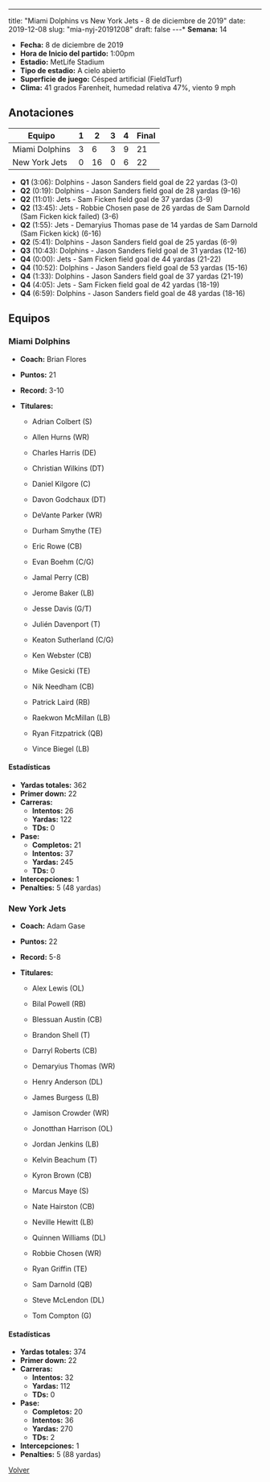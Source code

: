 ---
title: "Miami Dolphins vs New York Jets - 8 de diciembre de 2019"
date: 2019-12-08
slug: "mia-nyj-20191208"
draft: false
---* **Semana:** 14
* **Fecha:** 8 de diciembre de 2019
* **Hora de Inicio del partido:** 1:00pm
* **Estadio:** MetLife Stadium
* **Tipo de estadio:** A cielo abierto
* **Superficie de juego:** Césped artificial (FieldTurf)
* **Clima:** 41 grados Farenheit, humedad relativa 47%, viento 9 mph




## Anotaciones
| Equipo | 1 | 2 | 3 | 4 | Final |
|--------|---|---|---|---|-------|
| Miami Dolphins  | 3 | 6 | 3 | 9  | 21 |
| New York Jets  | 0 | 16 | 0 | 6  | 22 |
* **Q1** (3:06): Dolphins - Jason Sanders field goal de 22 yardas (3-0)
* **Q2** (0:19): Dolphins - Jason Sanders field goal de 28 yardas (9-16)
* **Q2** (11:01): Jets - Sam Ficken field goal de 37 yardas (3-9)
* **Q2** (13:45): Jets - Robbie Chosen pase de 26 yardas de Sam Darnold (Sam Ficken kick failed) (3-6)
* **Q2** (1:55): Jets - Demaryius Thomas pase de 14 yardas de Sam Darnold (Sam Ficken kick) (6-16)
* **Q2** (5:41): Dolphins - Jason Sanders field goal de 25 yardas (6-9)
* **Q3** (10:43): Dolphins - Jason Sanders field goal de 31 yardas (12-16)
* **Q4** (0:00): Jets - Sam Ficken field goal de 44 yardas (21-22)
* **Q4** (10:52): Dolphins - Jason Sanders field goal de 53 yardas (15-16)
* **Q4** (1:33): Dolphins - Jason Sanders field goal de 37 yardas (21-19)
* **Q4** (4:05): Jets - Sam Ficken field goal de 42 yardas (18-19)
* **Q4** (6:59): Dolphins - Jason Sanders field goal de 48 yardas (18-16)


## Equipos


### Miami Dolphins
* **Coach:** Brian Flores
* **Puntos:** 21
* **Record:** 3-10
* **Titulares:** 

  * Adrian Colbert (S) 

  * Allen Hurns (WR) 

  * Charles Harris (DE) 

  * Christian Wilkins (DT) 

  * Daniel Kilgore (C) 

  * Davon Godchaux (DT) 

  * DeVante Parker (WR) 

  * Durham Smythe (TE) 

  * Eric Rowe (CB) 

  * Evan Boehm (C/G) 

  * Jamal Perry (CB) 

  * Jerome Baker (LB) 

  * Jesse Davis (G/T) 

  * Julién Davenport (T) 

  * Keaton Sutherland (C/G) 

  * Ken Webster (CB) 

  * Mike Gesicki (TE) 

  * Nik Needham (CB) 

  * Patrick Laird (RB) 

  * Raekwon McMillan (LB) 

  * Ryan Fitzpatrick (QB) 

  * Vince Biegel (LB) 

#### Estadísticas
* **Yardas totales:** 362
* **Primer down:** 22
* **Carreras:**
  * **Intentos:** 26
  * **Yardas:** 122
  * **TDs:** 0
* **Pase:**
  * **Completos:** 21
  * **Intentos:** 37
  * **Yardas:** 245
  * **TDs:** 0
* **Intercepciones:** 1
* **Penalties:** 5 (48 yardas)

### New York Jets
* **Coach:** Adam Gase
* **Puntos:** 22
* **Record:** 5-8
* **Titulares:** 

  * Alex Lewis (OL) 

  * Bilal Powell (RB) 

  * Blessuan Austin (CB) 

  * Brandon Shell (T) 

  * Darryl Roberts (CB) 

  * Demaryius Thomas (WR) 

  * Henry Anderson (DL) 

  * James Burgess (LB) 

  * Jamison Crowder (WR) 

  * Jonotthan Harrison (OL) 

  * Jordan Jenkins (LB) 

  * Kelvin Beachum (T) 

  * Kyron Brown (CB) 

  * Marcus Maye (S) 

  * Nate Hairston (CB) 

  * Neville Hewitt (LB) 

  * Quinnen Williams (DL) 

  * Robbie Chosen (WR) 

  * Ryan Griffin (TE) 

  * Sam Darnold (QB) 

  * Steve McLendon (DL) 

  * Tom Compton (G) 

#### Estadísticas
* **Yardas totales:** 374
* **Primer down:** 22
* **Carreras:**
  * **Intentos:** 32
  * **Yardas:** 112
  * **TDs:** 0
* **Pase:**
  * **Completos:** 20
  * **Intentos:** 36
  * **Yardas:** 270
  * **TDs:** 2
* **Intercepciones:** 1
* **Penalties:** 5 (88 yardas)


[Volver](/historia/2019)
